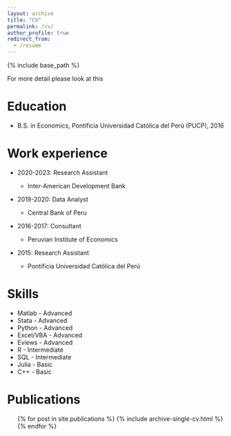 ```yaml
---
layout: archive
title: "CV"
permalink: /cv/
author_profile: true
redirect_from:
  - /resume
---
```


{% include base_path %}

For more detail please look at this

Education
======
* B.S. in Economics, Pontificia Universidad Católica del Perú (PUCP), 2016

Work experience
======
* 2020-2023: Research Assistant
  * Inter-American Development Bank

* 2019-2020: Data Analyst
  * Central Bank of Peru

* 2016-2017: Consultant
  * Peruvian Institute of Economics

* 2015: Research Assistant
  * Pontificia Universidad Católica del Perú
  
Skills
======
 * Matlab - Advanced  
 * Stata - Advanced  
 * Python - Advanced  
 * Excel/VBA - Advanced  
 * Eviews - Advanced  
 * R - Intermediate  
 * SQL - Intermediate  
 * Julia - Basic  
 * C++ - Basic  


Publications
======
  <ul>{% for post in site.publications %}
    {% include archive-single-cv.html %}
  {% endfor %}</ul>
  
